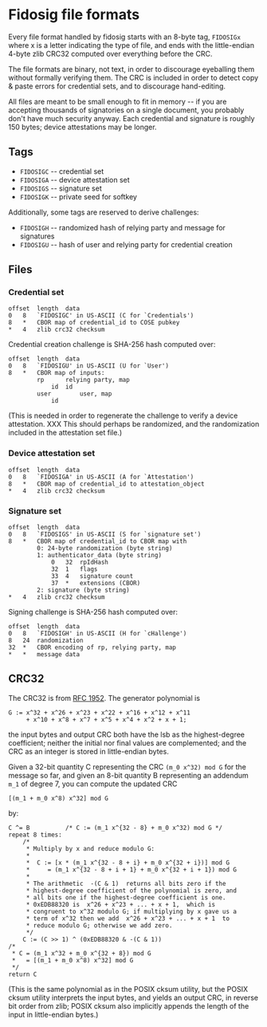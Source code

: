 Fidosig file formats
====================

Every file format handled by fidosig starts with an 8-byte tag,
`FIDOSIGx` where x is a letter indicating the type of file, and ends
with the little-endian 4-byte zlib CRC32 computed over everything
before the CRC.

The file formats are binary, not text, in order to discourage
eyeballing them without formally verifying them.  The CRC is included
in order to detect copy & paste errors for credential sets, and to
discourage hand-editing.

All files are meant to be small enough to fit in memory -- if you are
accepting thousands of signatories on a single document, you probably
don't have much security anyway.  Each credential and signature is
roughly 150 bytes; device attestations may be longer.

Tags
----

- `FIDOSIGC` -- credential set
- `FIDOSIGA` -- device attestation set
- `FIDOSIGS` -- signature set
- `FIDOSIGK` -- private seed for softkey

Additionally, some tags are reserved to derive challenges:

- `FIDOSIGH` -- randomized hash of relying party and message for signatures
- `FIDOSIGU` -- hash of user and relying party for credential creation

Files
-----

### Credential set

```
offset	length	data
0	8	`FIDOSIGC' in US-ASCII (C for `Credentials')
8	*	CBOR map of credential_id to COSE pubkey
*	4	zlib crc32 checksum
```

Credential creation challenge is SHA-256 hash computed over:

```
offset	length	data
0	8	`FIDOSIGU' in US-ASCII (U for `User')
8	*	CBOR map of inputs:
		rp		relying party, map
			id	id
		user		user, map
			id
```

(This is needed in order to regenerate the challenge to verify a device
attestation.  XXX This should perhaps be randomized, and the
randomization included in the attestation set file.)

### Device attestation set

```
offset	length	data
0	8	`FIDOSIGA' in US-ASCII (A for `Attestation')
8	*	CBOR map of credential_id to attestation_object
*	4	zlib crc32 checksum
```

### Signature set

```
offset	length	data
0	8	`FIDOSIGS' in US-ASCII (S for `signature set')
8	*	CBOR map of credential_id to CBOR map with
		0: 24-byte randomization (byte string)
		1: authenticator_data (byte string)
			0	32	rpIdHash
			32	1	flags
			33	4	signature count
			37	*	extensions (CBOR)
		2: signature (byte string)
*	4	zlib crc32 checksum
```

Signing challenge is SHA-256 hash computed over:

```
offset	length	data
0	8	`FIDOSIGH' in US-ASCII (H for `cHallenge')
8	24	randomization
32	*	CBOR encoding of rp, relying party, map
*	*	message data
```

CRC32
-----

The CRC32 is from [RFC 1952](https://tools.ietf.org/html/rfc1952.html).
The generator polynomial is

```
G := x^32 + x^26 + x^23 + x^22 + x^16 + x^12 + x^11
     + x^10 + x^8 + x^7 + x^5 + x^4 + x^2 + x + 1;
```

the input bytes and output CRC both have the lsb as the highest-degree
coefficient; neither the initial nor final values are complemented; and
the CRC as an integer is stored in little-endian bytes.

Given a 32-bit quantity C representing the CRC `(m_0 x^32) mod G` for
the message so far, and given an 8-bit quantity B representing an
addendum `m_1` of degree 7, you can compute the updated CRC

```
[(m_1 + m_0 x^8) x^32] mod G
```

by:

```
C ^= B			/* C := (m_1 x^{32 - 8} + m_0 x^32) mod G */
repeat 8 times:
	/*
	 * Multiply by x and reduce modulo G:
	 *
	 *	C := [x * (m_1 x^{32 - 8 + i} + m_0 x^{32 + i})] mod G
	 *	   = (m_1 x^{32 - 8 + i + 1} + m_0 x^{32 + i + 1}) mod G
	 *
	 * The arithmetic  -(C & 1)  returns all bits zero if the
	 * highest-degree coefficient of the polynomial is zero, and
	 * all bits one if the highest-degree coefficient is one.
	 * 0xEDB88320 is  x^26 + x^23 + ... + x + 1,  which is
	 * congruent to x^32 modulo G; if multiplying by x gave us a
	 * term of x^32 then we add  x^26 + x^23 + ... + x + 1  to
	 * reduce modulo G; otherwise we add zero.
	 */
	C := (C >> 1) ^ (0xEDB88320 & -(C & 1))
/*
 * C = (m_1 x^32 + m_0 x^{32 + 8}) mod G
 *   = [(m_1 + m_0 x^8) x^32] mod G
 */
return C
```

(This is the same polynomial as in the POSIX cksum utility, but the
POSIX cksum utility interprets the input bytes, and yields an output
CRC, in reverse bit order from zlib; POSIX cksum also implicitly
appends the length of the input in little-endian bytes.)
